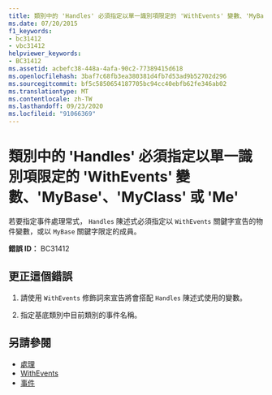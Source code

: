 ```yaml
---
title: 類別中的 'Handles' 必須指定以單一識別項限定的 'WithEvents' 變數、'MyBase'、'MyClass' 或 'Me'
ms.date: 07/20/2015
f1_keywords:
- bc31412
- vbc31412
helpviewer_keywords:
- BC31412
ms.assetid: acbefc38-448a-4afa-90c2-77389415d618
ms.openlocfilehash: 3baf7c68fb3ea380381d4fb7d53ad9b52702d296
ms.sourcegitcommit: bf5c5850654187705bc94cc40ebfb62fe346ab02
ms.translationtype: MT
ms.contentlocale: zh-TW
ms.lasthandoff: 09/23/2020
ms.locfileid: "91066369"
---
```

# <a name="handles-in-classes-must-specify-a-withevents-variable-mybase-myclass-or-me-qualified-with-a-single-identifier"></a>類別中的 'Handles' 必須指定以單一識別項限定的 'WithEvents' 變數、'MyBase'、'MyClass' 或 'Me'

若要指定事件處理常式， `Handles` 陳述式必須指定以 `WithEvents` 關鍵字宣告的物件變數，或以 `MyBase` 關鍵字限定的成員。  
  
 **錯誤 ID：** BC31412  
  
## <a name="to-correct-this-error"></a>更正這個錯誤  
  
1. 請使用 `WithEvents` 修飾詞來宣告將會搭配 `Handles` 陳述式使用的變數。  
  
2. 指定基底類別中目前類別的事件名稱。  
  
## <a name="see-also"></a>另請參閱

- [處理](../language-reference/statements/handles-clause.md)
- [WithEvents](../language-reference/modifiers/withevents.md)
- [事件](../programming-guide/language-features/events/index.md)
